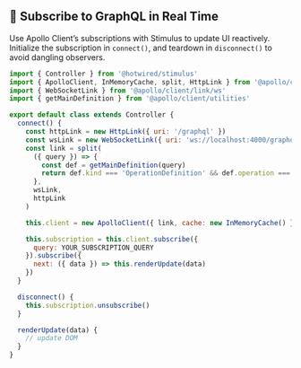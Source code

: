 ## 🚀 Subscribe to GraphQL in Real Time

Use Apollo Client’s subscriptions with Stimulus to update UI reactively. Initialize the subscription in `connect()`, and teardown in `disconnect()` to avoid dangling observers.

```javascript
import { Controller } from '@hotwired/stimulus'
import { ApolloClient, InMemoryCache, split, HttpLink } from '@apollo/client'
import { WebSocketLink } from '@apollo/client/link/ws'
import { getMainDefinition } from '@apollo/client/utilities'

export default class extends Controller {
  connect() {
    const httpLink = new HttpLink({ uri: '/graphql' })
    const wsLink = new WebSocketLink({ uri: 'ws://localhost:4000/graphql', options: { reconnect: true } })
    const link = split(
      ({ query }) => {
        const def = getMainDefinition(query)
        return def.kind === 'OperationDefinition' && def.operation === 'subscription'
      },
      wsLink,
      httpLink
    )

    this.client = new ApolloClient({ link, cache: new InMemoryCache() })

    this.subscription = this.client.subscribe({
      query: YOUR_SUBSCRIPTION_QUERY
    }).subscribe({
      next: ({ data }) => this.renderUpdate(data)
    })
  }

  disconnect() {
    this.subscription.unsubscribe()
  }

  renderUpdate(data) {
    // update DOM
  }
}
```